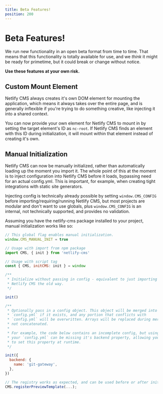 ```yaml
---
title: Beta Features!
position: 200
---
```

# Beta Features!
We run new functionality in an open beta format from time to time. That means that this functionality is totally available for use, and we _think_ it might be ready for primetime, but it could break or change without notice.

**Use these features at your own risk.**

## Custom Mount Element
Netlify CMS always creates it's own DOM element for mounting the application, which means it always
takes over the entire page, and is generally inflexible if you're trying to do something creative,
like injecting it into a shared context.

You can now provide your own element for Netlify CMS to mount in by setting the target element's ID
as `nc-root`. If Netlify CMS finds an element with this ID during initialization, it will mount
within that element instead of creating it's own.

## Manual Initialization
Netlify CMS can now be manually initialized, rather than automatically loading up the moment you import it. The whole point of this at the moment is to inject configuration into Netlify CMS before it loads, bypassing need for an actual config.yml. This is important, for example, when creating tight integrations with static site generators.

Injecting config is technically already possible by setting `window.CMS_CONFIG` before importing/requiring/running Netlify CMS, but most projects are modular and don't want to use globals, plus `window.CMS_CONFIG` is an internal, not technically supported, and provides no validation.

Assuming you have the netlify-cms package installed to your project, manual initialization works like so:

```js
// This global flag enables manual initialization.
window.CMS_MANUAL_INIT = true

// Usage with import from npm package
import CMS, { init } from 'netlify-cms'

// Usage with script tag
const { CMS, initCMS: init } = window

/**
 * Initialize without passing in config - equivalent to just importing
 * Netlify CMS the old way.
 */

init()

/**
 * Optionally pass in a config object. This object will be merged into
 * `config.yml` if it exists, and any portion that conflicts with
 * `config.yml` will be overwritten. Arrays will be replaced during merge,
 * not concatenated.
 *
 * For example, the code below contains an incomplete config, but using it,
 * your `config.yml` can be missing it's backend property, allowing you
 * to set this property at runtime.
 */

init({
  backend: {
    name: 'git-gateway',
  },
})

// The registry works as expected, and can be used before or after init.
CMS.registerPreviewTemplate(...);
```
